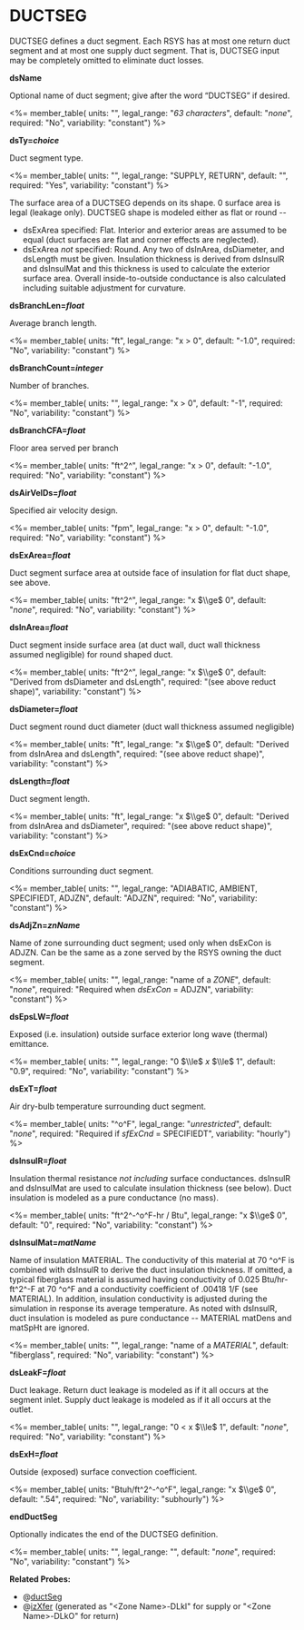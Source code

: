 # DUCTSEG

DUCTSEG defines a duct segment. Each RSYS has at most one return duct segment and at most one supply duct segment. That is, DUCTSEG input may be completely omitted to eliminate duct losses.

**dsName**

Optional name of duct segment; give after the word “DUCTSEG” if desired.

<%= member_table(
  units: "",
  legal_range: "*63 characters*",
  default: "*none*",
  required: "No",
  variability: "constant")
  %>

**dsTy=*choice***

Duct segment type.

<%= member_table(
  units: "",
  legal_range: "SUPPLY, RETURN",
  default: "",
  required: "Yes",
  variability: "constant")
  %>

The surface area of a DUCTSEG depends on its shape. 0 surface area is legal (leakage only). DUCTSEG shape is modeled either as flat or round --

-   dsExArea specified: Flat. Interior and exterior areas are assumed to be equal (duct surfaces are flat and corner effects are neglected).
-   dsExArea *not* specified: Round. Any two of dsInArea, dsDiameter, and dsLength must be given. Insulation thickness is derived from dsInsulR and dsInsulMat and this thickness is used to calculate the exterior surface area. Overall inside-to-outside conductance is also calculated including suitable adjustment for curvature.

**dsBranchLen=*float***

Average branch length.

<%= member_table(
  units: "ft",
  legal_range: "x $>$ 0",
  default: "-1.0",
  required: "No",
  variability: "constant") %>

**dsBranchCount=*integer***

Number of branches.

<%= member_table(
  units: "",
  legal_range: "x $>$ 0",
  default: "-1",
  required: "No",
  variability: "constant") %>

**dsBranchCFA=*float***

Floor area served per branch

<%= member_table(
  units: "ft^2^",
  legal_range: "x $>$ 0",
  default: "-1.0",
  required: "No",
  variability: "constant") %>

**dsAirVelDs=*float***

Specified air velocity design.

<%= member_table(
  units: "fpm",
  legal_range: "x $>$ 0",
  default: "-1.0",
  required: "No",
  variability: "constant") %>

**dsExArea=*float***

Duct segment surface area at outside face of insulation for flat duct shape, see above.

<%= member_table(
  units: "ft^2^",
  legal_range: "x $\\ge$ 0",
  default: "*none*",
  required: "No",
  variability: "constant")
  %>

**dsInArea=*float***

Duct segment inside surface area (at duct wall, duct wall thickness assumed negligible) for round shaped duct.

<%= member_table(
  units: "ft^2^",
  legal_range: "x $\\ge$ 0",
  default: "Derived from dsDiameter and dsLength",
  required: "(see above reduct shape)",
  variability: "constant")
  %>


**dsDiameter=*float***

Duct segment round duct diameter (duct wall thickness assumed negligible)

<%= member_table(
  units: "ft",
  legal_range: "x $\\ge$ 0",
  default: "Derived from dsInArea and dsLength",
  required: "(see above reduct shape)",
  variability: "constant")
  %>

**dsLength=*float***

Duct segment length.

<%= member_table(
  units: "ft",
  legal_range: "x $\\ge$ 0",
  default: "Derived from dsInArea and dsDiameter",
  required: "(see above reduct shape)",
  variability: "constant")
  %>

**dsExCnd=*choice***

Conditions surrounding duct segment.

<%= member_table(
  units: "",
  legal_range: "ADIABATIC, AMBIENT, SPECIFIEDT, ADJZN",
  default: "ADJZN",
  required: "No",
  variability: "constant")
  %>

**dsAdjZn=*znName***

Name of zone surrounding duct segment; used only when dsExCon is ADJZN. Can be the same as a zone served by the RSYS owning the duct segment.

<%= member_table(
  units: "",
  legal_range: "name of a *ZONE*",
  default: "*none*",
  required: "Required when *dsExCon* = ADJZN",
  variability: "constant")
  %>

**dsEpsLW=*float***

Exposed (i.e. insulation) outside surface exterior long wave (thermal) emittance.

<%= member_table(
  units: "",
  legal_range: "0 $\\le$ *x* $\\le$ 1",
  default: "0.9",
  required: "No",
  variability: "constant")
  %>

**dsExT=*float***

Air dry-bulb temperature surrounding duct segment. <!-- TODO: what is humidity? -->

<%= member_table(
  units: "^o^F",
  legal_range: "*unrestricted*",
  default: "*none*",
  required: "Required if *sfExCnd* = SPECIFIEDT",
  variability: "hourly")
  %>

**dsInsulR=*float***

Insulation thermal resistance *not including* surface conductances. dsInsulR and dsInsulMat are used to calculate insulation thickness (see below).  Duct insulation is modeled as a pure conductance (no mass).

<%= member_table(
  units: "ft^2^-^o^F-hr / Btu",
  legal_range: "x $\\ge$ 0",
  default: "0",
  required: "No",
  variability: "constant")
  %>

**dsInsulMat=*matName***

Name of insulation MATERIAL. The conductivity of this material at 70 ^o^F is combined with dsInsulR to derive the duct insulation thickness. If omitted, a typical fiberglass material is assumed having conductivity of 0.025 Btu/hr-ft^2^-F at 70 ^o^F and a conductivity coefficient of .00418 1/F (see MATERIAL). In addition, insulation conductivity is adjusted during the simulation in response its average temperature.  As noted with dsInsulR, duct insulation is modeled as pure conductance -- MATERIAL matDens and matSpHt are ignored.

<%= member_table(
  units: "",
  legal_range: "name of a *MATERIAL*",
  default: "fiberglass",
  required: "No",
  variability: "constant")
  %>

**dsLeakF=*float***

Duct leakage. Return duct leakage is modeled as if it all occurs at the segment inlet. Supply duct leakage is modeled as if it all occurs at the outlet.

<%= member_table(
  units: "",
  legal_range: "0 $<$ x $\\le$ 1",
  default: "*none*",
  required: "No",
  variability: "constant")
  %>

**dsExH=*float***

Outside (exposed) surface convection coefficient.

<%= member_table(
  units: "Btuh/ft^2^-^o^F",
  legal_range: "x $\\ge$ 0",
  default: ".54",
  required: "No",
  variability: "subhourly")
  %>

**endDuctSeg**

Optionally indicates the end of the DUCTSEG definition.

<%= member_table(
  units: "",
  legal_range: "",
  default: "*none*",
  required: "No",
  variability: "constant")
  %>

**Related Probes:**

- @[ductSeg](#p_ductseg)
- @[izXfer](#p_izxfer) (generated as "\<Zone Name\>-DLkI" for supply or "\<Zone Name\>-DLkO" for return)
